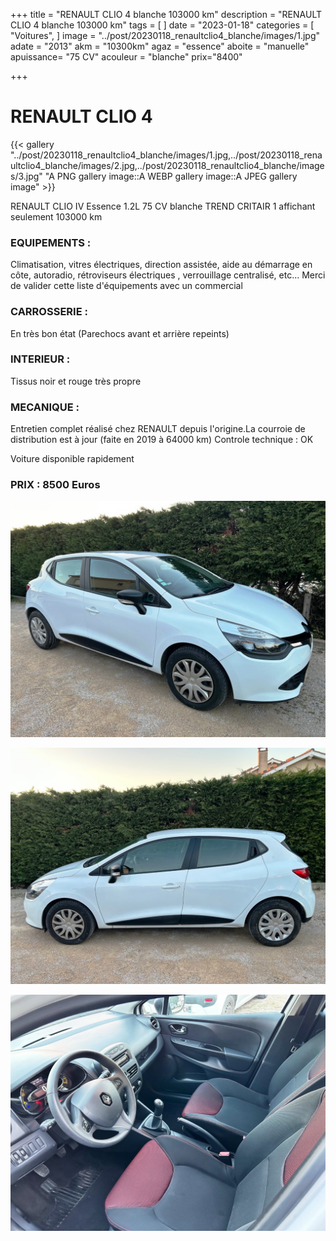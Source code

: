 +++
title = "RENAULT CLIO 4 blanche 103000 km"
description = "RENAULT CLIO 4 blanche 103000 km"
tags = [
]
date = "2023-01-18"
categories = [
    "Voitures",
]
image = "../post/20230118_renaultclio4_blanche/images/1.jpg"
adate = "2013"
akm = "10300km"
agaz = "essence"
aboite = "manuelle"
apuissance= "75 CV"
acouleur = "blanche"
prix="8400"

+++

# RENAULT CLIO 4

{{< gallery "../post/20230118_renaultclio4_blanche/images/1.jpg,../post/20230118_renaultclio4_blanche/images/2.jpg,../post/20230118_renaultclio4_blanche/images/3.jpg" "A PNG gallery image::A WEBP gallery image::A JPEG gallery image" >}}


RENAULT CLIO IV Essence 1.2L 75 CV blanche TREND  CRITAIR 1 affichant seulement 103000 km

### EQUIPEMENTS :
Climatisation, vitres électriques, direction assistée, aide au démarrage en côte, autoradio, rétroviseurs électriques , verrouillage centralisé, etc...
Merci de valider cette liste d'équipements avec un commercial

### CARROSSERIE :
En très bon état (Parechocs avant et arrière repeints)

### INTERIEUR :
Tissus noir et rouge très propre

### MECANIQUE :
Entretien complet réalisé chez RENAULT depuis l'origine.La courroie de distribution est à jour (faite en 2019 à 64000 km)
Controle technique : OK

Voiture disponible rapidement


### PRIX : 8500 Euros


<!-- more -->


![](images/1.jpg)

![](images/2.jpg)

![](images/3.jpg)

